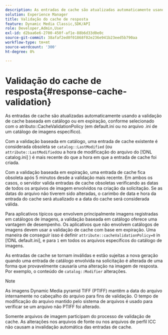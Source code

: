 ```yaml
---
description: As entradas de cache são atualizadas automaticamente usando a validação de cache com base em catálogo ou em expiração, conforme selecionado com o atributo CacheValidationPolicy (em default.ini ou no arquivo .ini de um catálogo de imagens específico).
solution: Experience Manager
title: Validação do cache de resposta
feature: Dynamic Media Classic,SDK/API
role: Developer,Admin,User
exl-id: d2baa6e6-2700-450f-af1e-88b6d33d0e0c
source-git-commit: 38afaf2ed0f01868f02e236e941b23eed5b790aa
workflow-type: tm+mt
source-wordcount: '300'
ht-degree: 0%

---
```


# Validação do cache de resposta{#response-cache-validation}

As entradas de cache são atualizadas automaticamente usando a validação de cache baseada em catálogo ou em expiração, conforme selecionado com o atributo::CacheValidationPolicy (em default.ini ou no arquivo .ini de um catálogo de imagens específico).

Com a validação baseada em catálogo, uma entrada de cache existente é considerada obsoleta se `catalog::LastModified` (ou `attribute::LastModified`ou a hora de modificação do arquivo do [!DNL catalog.ini] ) é mais recente do que a hora em que a entrada de cache foi criada.

Com a validação baseada em expiração, uma entrada de cache fica obsoleta após 5 minutos desde a validação mais recente. Em ambos os casos, o servidor valida entradas de cache obsoletas verificando as datas de todos os arquivos de imagem envolvidos na criação da solicitação. Se as datas do arquivo não tiverem sido alteradas, o carimbo de data e hora da entrada do cache será atualizado e a data do cache será considerada válida.

Para aplicativos típicos que envolvem principalmente imagens registradas em catálogos de imagens, a validação baseada em catálogo oferece uma vantagem de desempenho. Os aplicativos que não envolvem catálogos de imagens devem usar a validação de cache com base em expiração. Uma maneira de conseguir isso é definir `attribute::cacheValidationPolicy=0` in [!DNL default.ini], e para `1` em todos os arquivos específicos do catálogo de imagens.

As entradas de cache se tornam inválidas e estão sujeitas a nova geração quando uma entrada de catálogo envolvida na solicitação é alterada de uma forma que provavelmente causaria uma alteração na imagem de resposta. Por exemplo, o conteúdo de `catalog::Modifier` alterações.

>[!NOTE]
>
>As imagens Dynamic Media pyramid TIFF (PTIFF) mantêm a data do arquivo internamente no cabeçalho do arquivo para fins de validação. O tempo de modificação do arquivo mantido pelo sistema de arquivos é usado para verificar se um arquivo não PTIFF foi alterado.

Somente arquivos de imagem participam do processo de validação de cache. As alterações nos arquivos de fonte ou nos arquivos de perfil ICC não causam a invalidação automática das entradas de cache.
